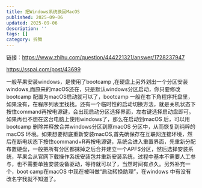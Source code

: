 ```yaml
---
title: 把Windows系统换回MacOS
published: 2025-09-06
updated: 2025-09-06
description: ''
tags: []
category: 折腾
---
```


链接：https://www.zhihu.com/question/444221321/answer/1728237947

https://sspai.com/post/43699

一般苹果安装windows，是使用了bootcamp ,在硬盘上另外划出一个分区安装windows,而原来的macOS还在，只是默认windows分区启动，你只要修改bootcamp 配置为macOS启动就可以了，bootcamp 一般在右下角程序托盘里，如果没有，在程序列表里找找。还有一个临时性的启动切换方法，就是关机状态下按住command再按电源键，会出现启动分区选择界面，左右键选择启动盘即可。如果再也不想在这台电脑上使用windows了，那么在启动到macOS 后，可以用bootcamp 删除并释放合并windows分区到原macOS 分区中，从而恢复到纯粹的macOS 环境。如果想要彻底重新安装macOS,首先确保存在互联网连接环境，然后在断电状态下按住command+R再按电源键，系统会进入重置界面，先重新分配布置硬盘，一般把所有分区都抹掉之后合并建立一个APFS分区，然后选择安装系统，苹果会从官网下载操作系统安装包并重新安装系统，过程中基本不需要人工参与，也不需要单独安装设备驱动，等待就可以了，当然时间有点久。另外补充一个，boot camp在macOS 中现在被叫做“启动转换助理”，在windows 中有没有改名字我就不知道了。

